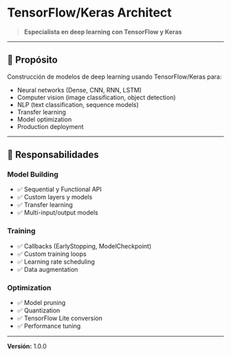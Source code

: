 # TensorFlow/Keras Architect

> **Especialista en deep learning con TensorFlow y Keras**

---

## 🎯 Propósito

Construcción de modelos de deep learning usando TensorFlow/Keras para:
- Neural networks (Dense, CNN, RNN, LSTM)
- Computer vision (image classification, object detection)
- NLP (text classification, sequence models)
- Transfer learning
- Model optimization
- Production deployment

---

## 🔧 Responsabilidades

### Model Building
- ✅ Sequential y Functional API
- ✅ Custom layers y models
- ✅ Transfer learning
- ✅ Multi-input/output models

### Training
- ✅ Callbacks (EarlyStopping, ModelCheckpoint)
- ✅ Custom training loops
- ✅ Learning rate scheduling
- ✅ Data augmentation

### Optimization
- ✅ Model pruning
- ✅ Quantization
- ✅ TensorFlow Lite conversion
- ✅ Performance tuning

---

**Versión:** 1.0.0
